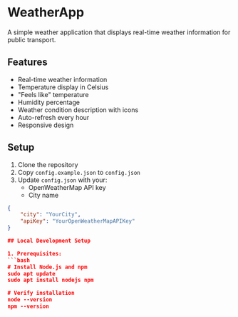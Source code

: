 # WeatherApp

A simple weather application that displays real-time weather information for public transport.

## Features

- Real-time weather information
- Temperature display in Celsius
- "Feels like" temperature
- Humidity percentage
- Weather condition description with icons
- Auto-refresh every hour
- Responsive design 

## Setup

1. Clone the repository
2. Copy `config.example.json` to `config.json`
3. Update `config.json` with your:
   - OpenWeatherMap API key
   - City name

```json
{
    "city": "YourCity",
    "apiKey": "YourOpenWeatherMapAPIKey"
}

## Local Development Setup

1. Prerequisites:
```bash
# Install Node.js and npm
sudo apt update
sudo apt install nodejs npm

# Verify installation
node --version
npm --version
